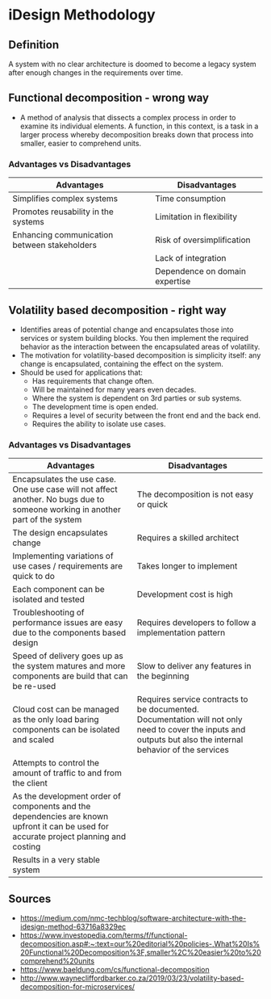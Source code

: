 # iDesign Methodology

## Definition
A system with no clear architecture is doomed to become a legacy system after enough changes in the requirements over time.

## Functional decomposition - wrong way
- A method of analysis that dissects a complex process in order to examine its individual elements. A function, in this context, is a task in a larger process whereby decomposition breaks down that process into smaller, easier to comprehend units.

### Advantages vs Disadvantages
| Advantages | Disadvantages |
| ---------- | ------------- |
| Simplifies complex systems | Time consumption |
| Promotes reusability in the systems | Limitation in flexibility |
| Enhancing communication between stakeholders | Risk of oversimplification |
| | Lack of integration |
| | Dependence on domain expertise |

## Volatility based decomposition - right way
- Identifies areas of potential change and encapsulates those into services or system building blocks. You then implement the required behavior as the interaction between the encapsulated areas of volatility.
- The motivation for volatility-based decomposition is simplicity itself: any change is encapsulated, containing the effect on the system.
- Should be used for applications that:
  - Has requirements that change often.
  - Will be maintained for many years even decades.
  - Where the system is dependent on 3rd parties or sub systems.
  - The development time is open ended.
  - Requires a level of security between the front end and the back end.
  - Requires the ability to isolate use cases.

### Advantages vs Disadvantages
| Advantages | Disadvantages |
| ---------- | ------------- |
| Encapsulates the use case. One use case will not affect another. No bugs due to someone working in another part of the system | The decomposition is not easy or quick |
| The design encapsulates change | Requires a skilled architect |
| Implementing variations of use cases / requirements are quick to do | Takes longer to implement |
| Each component can be isolated and tested | Development cost is high |
| Troubleshooting of performance issues are easy due to the components based design | Requires developers to follow a implementation pattern |
| Speed of delivery goes up as the system matures and more components are build that can be re-used | Slow to deliver any features in the beginning |
| Cloud cost can be managed as the only load baring components can be isolated and scaled | Requires service contracts to be documented. Documentation will not only need to cover the inputs and outputs but also the internal behavior of the services |
| Attempts to control the amount of traffic to and from the client | | 
| As the development order of components and the dependencies are known upfront it can be used for accurate project planning and costing | |
| Results in a very stable system | | 

## Sources
- https://medium.com/nmc-techblog/software-architecture-with-the-idesign-method-63716a8329ec
- https://www.investopedia.com/terms/f/functional-decomposition.asp#:~:text=our%20editorial%20policies-,What%20Is%20Functional%20Decomposition%3F,smaller%2C%20easier%20to%20comprehend%20units
- https://www.baeldung.com/cs/functional-decomposition
- http://www.waynecliffordbarker.co.za/2019/03/23/volatility-based-decomposition-for-microservices/